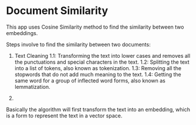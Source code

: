 # Document Similarity

This app uses Cosine Similarity method to find the similarity between two embeddings. 

Steps involve to find the similarity between two documents:
1. Text Cleaning 
   1.1: Transforming the text into lower cases and removes all the punctuations and special characters in the text. 
   1.2: Splitting the text into a list of tokens, also known as tokenization. 
   1.3: Removing all the stopwords that do not add much meaning to the text.
   1.4: Getting the same word for a group of inflected word forms, also known as lemmatization. 

2. 

Basically the algorithm will first transform the text into an embedding, which is a form to represent the text in a vector space. 
